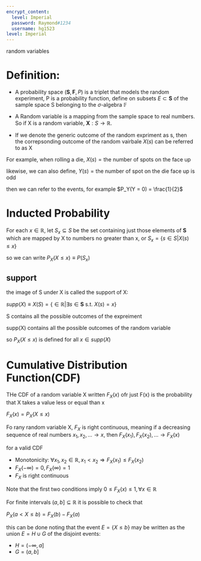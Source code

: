 ```yaml
---
encrypt_content:
  level: Imperial
  password: Raymond#1234
  username: hg1523
level: Imperial
---
```

random variables

# Definition:

- A probability space $(\mathbf{S},\mathbf{F},P)$ is  a triplet that models the random experiment, P is a probability function, define on subsets $E\subset \mathbf{S}$ of the sample space S belonging to the $\sigma$-algebra $\mathbb{F}$

-  A Random variable is a mapping from the sample space to real numbers. So if X is a random variable, $\mathbf{X}: S\to\mathbb{R}$.

- If we denote the generic outcome of the random expriment as s, then the correpsonding outcome of the random vairbale $X(s)$ can be referred to as X

For example, when rolling a die, $X(s) = \text{the number of spots on the face up}$

likewise, we can also define, $Y(s) = \text{the number of spot on the die face up is odd}$

then we can refer to the events, for example $P_Y(Y = 0) = \frac{1}{2}$

# Inducted Probability

For each $x\in\mathbb{R}$, let $S_x\subseteq S$ be the set containing just those elements of $\mathbf{S}$ which are mapped by X to numbers no greater than x, or $S_x = \{s\in S|X(s)\le x\}$

so we can write $P_X(X\le x)\equiv P(S_x)$

## support

the image of S under X is called the support of X:

$supp(X)\equiv X(S) = \{\in\mathbb{R}|\exists s\in \mathbf{S}\text{ s.t. } X(s) = x\}$

S contains all the possible outcomes of the expreiment

supp(X) contains all the possible outcomes of the random variable

so $P_X(X\le x)$ is defined for all $x\in supp(X)$

# Cumulative Distribution Function(CDF)

THe CDF of a random variable X written $F_X(x)$ ofr just F(x) is the probability that X takes a value less or equal than x

$F_X(x) = P_X(X\le x)$

Fo rany random variable X, $F_X$ is right continuous, meaning if a decreasing sequence of real numbers $x_1, x_2,\dots\to x$, then $F_X(x_1),F_X(x_2),\dots\to F_X(x)$

for a valid CDF

- Monotonicity: $\forall x_1, x_2\in \mathbb{R}, x_1<x_2\Rightarrow F_X(x_1)\le F_X(x_2)$
- $F_X(-\infty) = 0, F_X(\infty) = 1$
- $F_X$ is right continuous

Note that the first two conditions imply $0\le F_X(x)\le 1, \forall x\in\mathbb{R}$

For finite intervals $(a,b]\subseteq\mathbb{R}$ it is possible to check that

$P_X(a<X\le b) = F_X(b)-F_X(a)$

this can be done noting that the event $E=\{X\le b\}$ may be written as the union $E=H\cup G$ of the disjoint events:

- $H = (-\infty, a]$
- $G = (a,b]$
